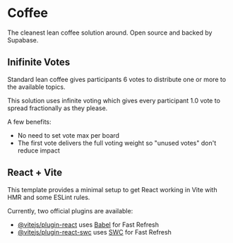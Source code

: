 # Coffee

The cleanest lean coffee solution around. Open source and backed by Supabase.

## Inifinite Votes

Standard lean coffee gives participants 6 votes to distribute one or more to the available topics.

This solution uses infinite voting which gives every participant 1.0 vote to spread fractionally as they please.

A few benefits:

- No need to set vote max per board
- The first vote delivers the full voting weight so "unused votes" don't reduce impact

## React + Vite

This template provides a minimal setup to get React working in Vite with HMR and some ESLint rules.

Currently, two official plugins are available:

- [@vitejs/plugin-react](https://github.com/vitejs/vite-plugin-react/blob/main/packages/plugin-react/README.md) uses [Babel](https://babeljs.io/) for Fast Refresh
- [@vitejs/plugin-react-swc](https://github.com/vitejs/vite-plugin-react-swc) uses [SWC](https://swc.rs/) for Fast Refresh
